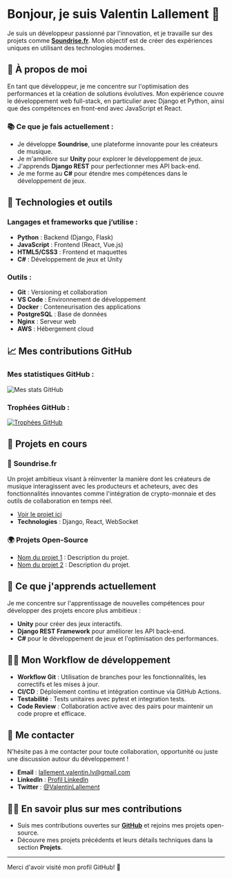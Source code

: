 # Bonjour, je suis **Valentin Lallement** 👋

Je suis un développeur passionné par l'innovation, et je travaille sur des projets comme [**Soundrise.fr**](https://www.soundrise.fr). Mon objectif est de créer des expériences uniques en utilisant des technologies modernes.

## 🚀 À propos de moi

En tant que développeur, je me concentre sur l'optimisation des performances et la création de solutions évolutives. Mon expérience couvre le développement web full-stack, en particulier avec Django et Python, ainsi que des compétences en front-end avec JavaScript et React.

### 📚 Ce que je fais actuellement :
- Je développe **Soundrise**, une plateforme innovante pour les créateurs de musique.
- Je m'améliore sur **Unity** pour explorer le développement de jeux.
- J'apprends **Django REST** pour perfectionner mes API back-end.
- Je me forme au **C#** pour étendre mes compétences dans le développement de jeux.

## 🔧 Technologies et outils

### Langages et frameworks que j’utilise :
- **Python** : Backend (Django, Flask)
- **JavaScript** : Frontend (React, Vue.js)
- **HTML5/CSS3** : Frontend et maquettes
- **C#** : Développement de jeux et Unity

### Outils :
- **Git** : Versioning et collaboration
- **VS Code** : Environnement de développement
- **Docker** : Conteneurisation des applications
- **PostgreSQL** : Base de données
- **Nginx** : Serveur web
- **AWS** : Hébergement cloud

## 📈 Mes contributions GitHub

### Mes statistiques GitHub :
![Mes stats GitHub](https://github-readme-stats.vercel.app/api?username=ValentinLallement&show_icons=true&hide_title=true&count_private=true)

### Trophées GitHub : 
[![Trophées GitHub](https://github-profile-trophy.vercel.app/?username=ValentinLallement)](https://github.com/ryo-ma/github-profile-trophy)

## 💼 Projets en cours

### 🎵 **Soundrise.fr**
Un projet ambitieux visant à réinventer la manière dont les créateurs de musique interagissent avec les producteurs et acheteurs, avec des fonctionnalités innovantes comme l'intégration de crypto-monnaie et des outils de collaboration en temps réel.

- [Voir le projet ici](https://www.soundrise.fr)
- **Technologies** : Django, React, WebSocket

### 🌍 **Projets Open-Source**
- [Nom du projet 1](https://github.com/ValentinLallement/projet-1) : Description du projet.
- [Nom du projet 2](https://github.com/ValentinLallement/projet-2) : Description du projet.

## 🌱 Ce que j'apprends actuellement

Je me concentre sur l'apprentissage de nouvelles compétences pour développer des projets encore plus ambitieux :
- **Unity** pour créer des jeux interactifs.
- **Django REST Framework** pour améliorer les API back-end.
- **C#** pour le développement de jeux et l'optimisation des performances.

## 🧑‍💻 Mon Workflow de développement

- **Workflow Git** : Utilisation de branches pour les fonctionnalités, les correctifs et les mises à jour.
- **CI/CD** : Déploiement continu et intégration continue via GitHub Actions.
- **Testabilité** : Tests unitaires avec pytest et integration tests.
- **Code Review** : Collaboration active avec des pairs pour maintenir un code propre et efficace.

## 📧 Me contacter

N'hésite pas à me contacter pour toute collaboration, opportunité ou juste une discussion autour du développement !
- **Email** : [lallement.valentin.lv@gmail.com](mailto:lallement.valentin.lv@gmail.com)
- **LinkedIn** : [Profil LinkedIn](https://www.linkedin.com/in/ton-profil/)
- **Twitter** : [@ValentinLallement](https://twitter.com/ton_twitter)

## 👨‍💻 En savoir plus sur mes contributions

- Suis mes contributions ouvertes sur **[GitHub](https://github.com/ValentinLallement)** et rejoins mes projets open-source.
- Découvre mes projets précédents et leurs détails techniques dans la section **Projets**.

---

Merci d'avoir visité mon profil GitHub! 🙏
